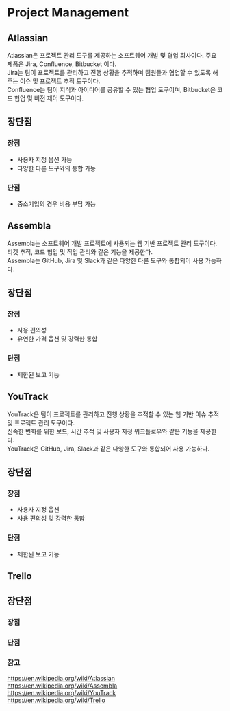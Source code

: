 # Project Management
## Atlassian
Atlassian은 프로젝트 관리 도구를 제공하는 소프트웨어 개발 및 협업 회사이다. 주요 제품은 Jira, Confluence, Bitbucket 이다.    
Jira는 팀이 프로젝트를 관리하고 진행 상황을 추적하며 팀원들과 협업할 수 있도록 해주는 이슈 및 프로젝트 추적 도구이다.   
Confluence는 팀이 지식과 아이디어를 공유할 수 있는 협업 도구이며, Bitbucket은 코드 협업 및 버전 제어 도구이다. 

## 장단점
### 장점
* 사용자 지정 옵션 가능
* 다양한 다른 도구와의 통합 가능

### 단점
* 중소기업의 경우 비용 부담 가능

## Assembla
Assembla는 소프트웨어 개발 프로젝트에 사용되는 웹 기반 프로젝트 관리 도구이다.     
티켓 추적, 코드 협업 및 작업 관리와 같은 기능을 제공한다.   
Assembla는 GitHub, Jira 및 Slack과 같은 다양한 다른 도구와 통합되어 사용 가능하다.

## 장단점
### 장점
* 사용 편의성 
* 유연한 가격 옵션 및 강력한 통합

### 단점
* 제한된 보고 기능

## YouTrack
YouTrack은 팀이 프로젝트를 관리하고 진행 상황을 추적할 수 있는 웹 기반 이슈 추적 및 프로젝트 관리 도구이다.   
신속한 변화를 위한 보드, 시간 추적 및 사용자 지정 워크플로우와 같은 기능을 제공한다.     
YouTrack은 GitHub, Jira, Slack과 같은 다양한 도구와 통합되어 사용 가능하다.   

## 장단점
### 장점
* 사용자 지정 옵션
* 사용 편의성 및 강력한 통합

### 단점
* 제한된 보고 기능

## Trello


## 장단점
### 장점
### 단점

### 참고
https://en.wikipedia.org/wiki/Atlassian    
https://en.wikipedia.org/wiki/Assembla   
https://en.wikipedia.org/wiki/YouTrack    
https://en.wikipedia.org/wiki/Trello   


